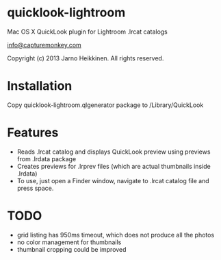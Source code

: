 quicklook-lightroom
===================

Mac OS X QuickLook plugin for Lightroom .lrcat catalogs

<info@capturemonkey.com>

Copyright (c) 2013 Jarno Heikkinen. All rights reserved.

Installation
============
Copy quicklook-lightroom.qlgenerator package to /Library/QuickLook

Features
========
 * Reads .lrcat catalog and displays QuickLook preview using previews from .lrdata package
 * Creates previews for .lrprev files (which are actual thumbnails inside .lrdata)
 * To use, just open a Finder window, navigate to .lrcat catalog file and press space.

TODO
====
 * grid listing has 950ms timeout, which does not produce all the photos
 * no color management for thumbnails
 * thumbnail cropping could be improved
